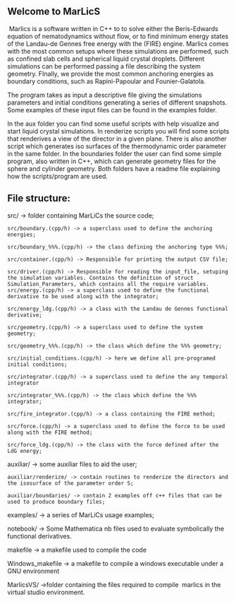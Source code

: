 Welcome to MarLicS
------------------

 Marlics is a software written in C++ to to solve either the Beris-Edwards equation of nematodynamics without flow, or to find minimum energy states of the Landau-de Gennes free energy with the (FIRE) engine. Marlics comes with the most common setups where these simulations are performed, such as confined slab cells and spherical liquid crystal droplets. Different simulations can be performed passing a file describing the system geometry. FInally, we provide the most common anchoring energies as boundary conditions, such as Rapini-Papoular and Founier-Galatola.

The program takes as input a descriptive file giving the simulations parameters and initial conditions generating a series of different snapshots. Some examples of these input files can be found in the examples folder.

In the aux folder you can find some useful scripts with help visualize and start liquid crystal simulations. In renderize scripts you will find some scripts that renderives a view of the director in a given plane. There is also another script which generates iso surfaces of the thermodynamic order parameter in the same folder. In the boundaries folder the user can find some simple program, also written in C++, which can generate geometry files for the sphere and cylinder geometry. Both folders have a readme file explaining how the scripts/program are used.

File structure:
--------------

src/ -> folder containing MarLiCs the source code;

	src/boundary.(cpp/h) -> a superclass used to define the anchoring energies;

	src/boundary_%%%.(cpp/h) -> the class defining the anchoring type %%%;

	src/container.(cpp/h) -> Responsible for printing the output CSV file;

	src/driver.(cpp/h) -> Responsible for reading the input_file, setuping the simulation variables. Contains the definition of struct Simulation_Parameters, which contains all the require variables.
	src/energy.(cpp/h) -> a superclass used to define the functional derivative to be used along with the integrator;

	src/energy_ldg.(cpp/h) -> a class with the Landau de Gennes functional derivative;

	src/geometry.(cpp/h) -> a superclass used to define the system geometry;

	src/geometry_%%%.(cpp/h) -> the class which define the %%% geometry;

	src/initial_conditions.(cpp/h) -> here we define all pre-programed initial conditions; 

	src/integrator.(cpp/h) -> a superclass used to define the any temporal integrator

	src/integrator_%%%.(cpp/h) -> the class which define the %%% integrator;

	src/fire_integrator.(cpp/h) -> a class containing the FIRE method;

	src/force.(cpp/h) -> a superclass used to define the force to be used along with the FIRE method;

	src/force_ldg.(cpp/h) -> the class with the force defined after the LdG energy;

auxiliar/ -> some auxiliar files to aid the user;

	auxiliar/renderize/ -> contain routines to renderize the directors and the isosurface of the parameter order S;

	auxiliar/boundaries/ -> contain 2 examples off c++ files that can be used to produce boundary files;

examples/ -> a series of MarLiCs usage examples;

notebook/ -> Some Mathematica nb files used to evaluate symbolically the functional derivatives.
	
makefile -> a makefile used to compile the code

Windows_makefile -> a makefile to compile a windows executable under a GNU environment

MarlicsVS/ ->folder containing the files required to compile  marlics in the virtual studio environment.
